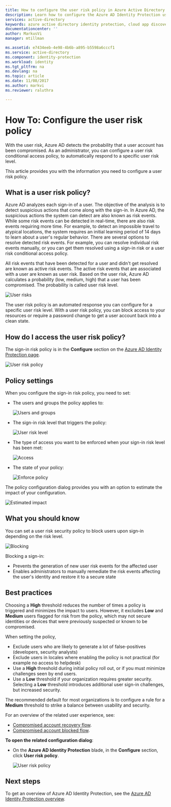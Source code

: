 ```yaml
---
title: How to configure the user risk policy in Azure Active Directory Identity Protection| Microsoft Docs
description: Learn how to configure the Azure AD Identity Protection user risk policy.
services: active-directory
keywords: azure active directory identity protection, cloud app discovery, managing applications, security, risk, risk level, vulnerability, security policy
documentationcenter: ''
author: MarkusVi
manager: mtillman

ms.assetid: e7434eeb-4e98-4b6b-a895-b5598a6cccf1
ms.service: active-directory
ms.component: identity-protection
ms.workload: identity
ms.tgt_pltfrm: na
ms.devlang: na
ms.topic: article
ms.date: 11/08/2017
ms.author: markvi
ms.reviewer: raluthra

---
```



# How To: Configure the user risk policy

With the user risk, Azure AD detects the probability that a user account has been compromised. As an administrator, you can configure a user risk conditional access policy, to automatically respond to a specific user risk level.
 
This article provides you with the information you need to configure a user risk policy.


## What is a user risk policy?

Azure AD analyzes each sign-in of a user. The objective of the analysis is to detect suspicious actions that come along with the sign-in. In Azure AD, the suspicious actions the system can detect are also known as risk events. While some risk events can be detected in real-time, there are also risk events requiring more time. For example, to detect an impossible travel to atypical locations, the system requires an initial learning period of 14 days to learn about a user's regular behavior. There are several options to resolve detected risk events. For example, you can resolve individual risk events manually, or you can get them resolved using a sign-in risk or a user risk conditional access policy.

All risk events that have been detected for a user and didn't get resolved are known as active risk events. The active risk events that are associated with a user are known as user risk. Based on the user risk, Azure AD calculates a probability (low, medium, high) that a user has been compromised. The probability is called user  risk level.

![User risks](./media/howto-user-risk-policy/1031.png)

The user risk policy is an automated response you can configure for a specific user risk level. With a user risk policy, you can block access to your resources or require a password change to get a user account back into a clean state.


## How do I access the user risk policy?
   
The sign-in risk policy is in the **Configure** section on the [Azure AD Identity Protection page](https://portal.azure.com/#blade/Microsoft_AAD_ProtectionCenter/IdentitySecurityDashboardMenuBlade/SignInPolicy).
   
![User risk policy](./media/howto-user-risk-policy/1014.png)



## Policy settings

When you configure the sign-in risk policy, you need to set:

- The users and groups the policy applies to:

    ![Users and groups](./media/howto-user-risk-policy/11.png)

- The sign-in risk level that triggers the policy:

    ![User risk level](./media/howto-user-risk-policy/12.png)

- The type of access you want to be enforced when your sign-in risk level has been met:  

    ![Access](./media/howto-user-risk-policy/13.png)

- The state of your policy:

    ![Enforce policy](./media/howto-user-risk-policy/14.png)

The policy configuration dialog provides you with an option to estimate the impact of your configuration.

![Estimated impact](./media/howto-user-risk-policy/15.png)

## What you should know

You can set a user risk security policy to block users upon sign-in depending on the risk level.

![Blocking](./media/howto-user-risk-policy/16.png)


Blocking a sign-in:

* Prevents the generation of new user risk events for the affected user
* Enables administrators to manually remediate the risk events affecting the user's identity and restore it to a secure state

## Best practices

Choosing a **High** threshold reduces the number of times a policy is triggered and minimizes the impact to users.
However, it excludes **Low** and **Medium** users flagged for risk from the policy, which may not secure identities or devices that were previously suspected or known to be compromised.

When setting the policy,

* Exclude users who are likely to generate a lot of false-positives (developers, security analysts)
* Exclude users in locales where enabling the policy is not practical (for example no access to helpdesk)
* Use a **High** threshold during initial policy roll out, or if you must minimize challenges seen by end users.
* Use a **Low** threshold if your organization requires greater security. Selecting a **Low** threshold introduces additional user sign-in challenges, but increased security.

The recommended default for most organizations is to configure a rule for a **Medium** threshold to strike a balance between usability and security.

For an overview of the related user experience, see:

* [Compromised account recovery flow](flows.md#compromised-account-recovery).  
* [Compromised account blocked flow](flows.md#compromised-account-blocked).  

**To open the related configuration dialog**:

- On the **Azure AD Identity Protection** blade, in the **Configure** section, click **User risk policy**.

    ![User risk policy](./media/howto-user-risk-policy/1009.png "User risk policy")




## Next steps

To get an overview of Azure AD Identity Protection, see the [Azure AD Identity Protection overview](overview.md).

